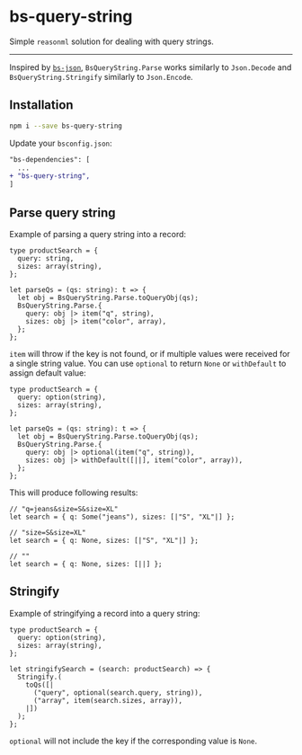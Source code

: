 # bs-query-string

Simple `reasonml` solution for dealing with query strings.

---

Inspired by [`bs-json`](https://github.com/glennsl/bs-json), `BsQueryString.Parse` works similarly to `Json.Decode` and `BsQueryString.Stringify` similarly to `Json.Encode`.

## Installation

```sh
npm i --save bs-query-string
```

Update your `bsconfig.json`:

```diff
"bs-dependencies": [
  ...
+ "bs-query-string",
]
```

## Parse query string

Example of parsing a query string into a record:

```reason
type productSearch = {
  query: string,
  sizes: array(string),
};

let parseQs = (qs: string): t => {
  let obj = BsQueryString.Parse.toQueryObj(qs);
  BsQueryString.Parse.{
    query: obj |> item("q", string),
    sizes: obj |> item("color", array),
  };
};
```

`item` will throw if the key is not found, or if multiple values were received for a single string value. You can use `optional` to return `None` or `withDefault` to assign default value:

```reason
type productSearch = {
  query: option(string),
  sizes: array(string),
};

let parseQs = (qs: string): t => {
  let obj = BsQueryString.Parse.toQueryObj(qs);
  BsQueryString.Parse.{
    query: obj |> optional(item("q", string)),
    sizes: obj |> withDefault([||], item("color", array)),
  };
};
```

This will produce following results:

```reason
// "q=jeans&size=S&size=XL"
let search = { q: Some("jeans"), sizes: [|"S", "XL"|] };

// "size=S&size=XL"
let search = { q: None, sizes: [|"S", "XL"|] };

// ""
let search = { q: None, sizes: [||] };
```

## Stringify

Example of stringifying a record into a query string:

```reason
type productSearch = {
  query: option(string),
  sizes: array(string),
};

let stringifySearch = (search: productSearch) => {
  Stringify.(
    toQs([|
      ("query", optional(search.query, string)),
      ("array", item(search.sizes, array)),
    |])
  );
};
```

`optional` will not include the key if the corresponding value is `None`.
